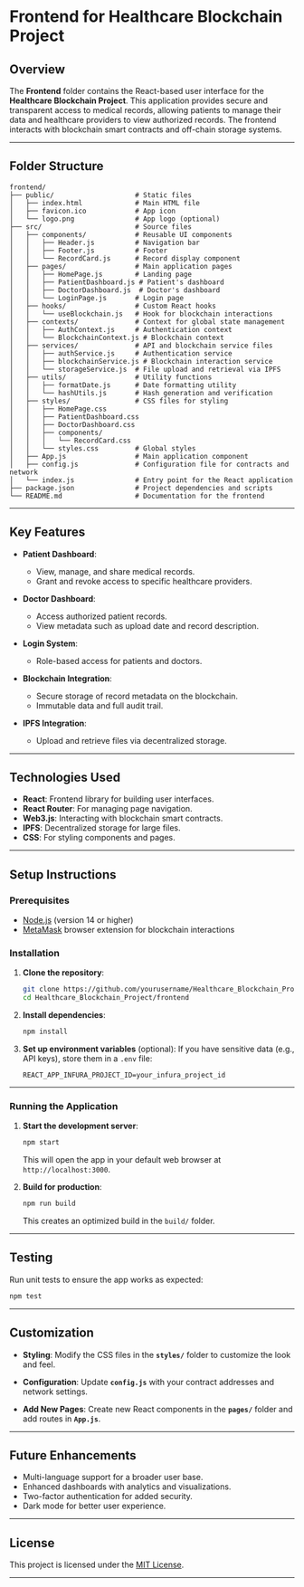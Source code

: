 

# **Frontend for Healthcare Blockchain Project**

## **Overview**

The **Frontend** folder contains the React-based user interface for the **Healthcare Blockchain Project**. This application provides secure and transparent access to medical records, allowing patients to manage their data and healthcare providers to view authorized records. The frontend interacts with blockchain smart contracts and off-chain storage systems.

---

## **Folder Structure**

```plaintext
frontend/
├── public/                    # Static files
│   ├── index.html             # Main HTML file
│   ├── favicon.ico            # App icon
│   └── logo.png               # App logo (optional)
├── src/                       # Source files
│   ├── components/            # Reusable UI components
│   │   ├── Header.js          # Navigation bar
│   │   ├── Footer.js          # Footer
│   │   └── RecordCard.js      # Record display component
│   ├── pages/                 # Main application pages
│   │   ├── HomePage.js        # Landing page
│   │   ├── PatientDashboard.js # Patient's dashboard
│   │   ├── DoctorDashboard.js  # Doctor's dashboard
│   │   └── LoginPage.js       # Login page
│   ├── hooks/                 # Custom React hooks
│   │   └── useBlockchain.js   # Hook for blockchain interactions
│   ├── contexts/              # Context for global state management
│   │   ├── AuthContext.js     # Authentication context
│   │   └── BlockchainContext.js # Blockchain context
│   ├── services/              # API and blockchain service files
│   │   ├── authService.js     # Authentication service
│   │   ├── blockchainService.js # Blockchain interaction service
│   │   └── storageService.js  # File upload and retrieval via IPFS
│   ├── utils/                 # Utility functions
│   │   ├── formatDate.js      # Date formatting utility
│   │   └── hashUtils.js       # Hash generation and verification
│   ├── styles/                # CSS files for styling
│   │   ├── HomePage.css
│   │   ├── PatientDashboard.css
│   │   ├── DoctorDashboard.css
│   │   ├── components/
│   │   │   └── RecordCard.css
│   │   └── styles.css         # Global styles
│   ├── App.js                 # Main application component
│   ├── config.js              # Configuration file for contracts and network
│   └── index.js               # Entry point for the React application
├── package.json               # Project dependencies and scripts
└── README.md                  # Documentation for the frontend
```

---

## **Key Features**

- **Patient Dashboard**:
  - View, manage, and share medical records.
  - Grant and revoke access to specific healthcare providers.

- **Doctor Dashboard**:
  - Access authorized patient records.
  - View metadata such as upload date and record description.

- **Login System**:
  - Role-based access for patients and doctors.

- **Blockchain Integration**:
  - Secure storage of record metadata on the blockchain.
  - Immutable data and full audit trail.

- **IPFS Integration**:
  - Upload and retrieve files via decentralized storage.

---

## **Technologies Used**

- **React**: Frontend library for building user interfaces.
- **React Router**: For managing page navigation.
- **Web3.js**: Interacting with blockchain smart contracts.
- **IPFS**: Decentralized storage for large files.
- **CSS**: For styling components and pages.

---

## **Setup Instructions**

### **Prerequisites**

- [Node.js](https://nodejs.org/) (version 14 or higher)
- [MetaMask](https://metamask.io/) browser extension for blockchain interactions

### **Installation**

1. **Clone the repository**:
   ```bash
   git clone https://github.com/yourusername/Healthcare_Blockchain_Project.git
   cd Healthcare_Blockchain_Project/frontend
   ```

2. **Install dependencies**:
   ```bash
   npm install
   ```

3. **Set up environment variables** (optional):
   If you have sensitive data (e.g., API keys), store them in a `.env` file:
   ```plaintext
   REACT_APP_INFURA_PROJECT_ID=your_infura_project_id
   ```

---

### **Running the Application**

1. **Start the development server**:
   ```bash
   npm start
   ```
   This will open the app in your default web browser at `http://localhost:3000`.

2. **Build for production**:
   ```bash
   npm run build
   ```
   This creates an optimized build in the `build/` folder.

---

## **Testing**

Run unit tests to ensure the app works as expected:
```bash
npm test
```

---

## **Customization**

- **Styling**:
  Modify the CSS files in the **`styles/`** folder to customize the look and feel.
  
- **Configuration**:
  Update **`config.js`** with your contract addresses and network settings.

- **Add New Pages**:
  Create new React components in the **`pages/`** folder and add routes in **`App.js`**.

---

## **Future Enhancements**

- Multi-language support for a broader user base.
- Enhanced dashboards with analytics and visualizations.
- Two-factor authentication for added security.
- Dark mode for better user experience.

---

## **License**

This project is licensed under the [MIT License](../LICENSE).

---



